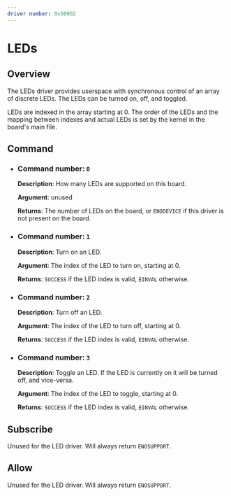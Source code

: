 ```yaml
---
driver number: 0x00002
---
```


# LEDs

## Overview

The LEDs driver provides userspace with synchronous control of an array of
discrete LEDs. The LEDs can be turned on, off, and toggled.

LEDs are indexed in the array starting at 0. The order of the LEDs and the
mapping between indexes and actual LEDs is set by the kernel in the board's
main file.

## Command

  * ### Command number: `0`

    **Description**: How many LEDs are supported on this board.

    **Argument**: unused

    **Returns**: The number of LEDs on the board, or `ENODEVICE` if this driver
    is not present on the board.

  * ### Command number: `1`

    **Description**: Turn on an LED.

    **Argument**: The index of the LED to turn on, starting at 0.

    **Returns**: `SUCCESS` if the LED index is valid, `EINVAL` otherwise.

  * ### Command number: `2`

    **Description**: Turn off an LED.

    **Argument**: The index of the LED to turn off, starting at 0.

    **Returns**: `SUCCESS` if the LED index is valid, `EINVAL` otherwise.

  * ### Command number: `3`

    **Description**: Toggle an LED. If the LED is currently on it will be turned
    off, and vice-versa.

    **Argument**: The index of the LED to toggle, starting at 0.

    **Returns**: `SUCCESS` if the LED index is valid, `EINVAL` otherwise.

## Subscribe

Unused for the LED driver. Will always return `ENOSUPPORT`.

## Allow

Unused for the LED driver. Will always return `ENOSUPPORT`.

